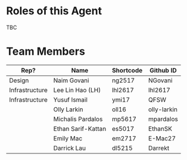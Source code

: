 # Roles of this Agent
TBC

# Team Members

| Rep? | Name      | Shortcode | Github ID |
| - | --------- | --------- | --------- |
| Design | Naim Govani | ng2517 | NGovani |
| Infrastructure | Lee Lin Hao (LH) | lhl2617 | lhl2617 |
| Infrastructure  | Yusuf Ismail | ymi17 | QFSW |
| | Olly Larkin | oll16 | olly-larkin |
| | Michalis Pardalos | mp5617 | mpardalos |
| | Ethan Sarif-Kattan | es5017 | EthanSK |
| | Emily Mac | em2717 | E-Mac27 |
| | Darrick Lau | dl5215 | Darrekt |
